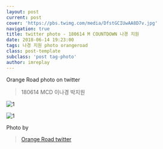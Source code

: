 ```yaml
---
layout: post
current: post
cover: 'https://pbs.twimg.com/media/DfstGCIUwAA8D7v.jpg'
navigation: true
title: twitter photo - 180614 M COUNTDOWN 나경 지원
date: 2018-06-14 19:23:00
tags: 나경 지원 photo orangeroad
class: post-template
subclass: 'post tag-photo'
author: imreplay
---
```



Orange Road photo on twitter

> 180614 MCD 이나경 박지원

![1](https://pbs.twimg.com/media/DfstGCIUwAA8D7v.jpg)

![1](https://pbs.twimg.com/media/DfstEvgUcAAbBER.jpg)

Photo by
> [Orange Road twitter](https://twitter.com/OrangeRoad8)

